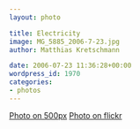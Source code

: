 ```yaml
---
layout: photo

title: Electricity
image: MG_5885_2006-7-23.jpg
author: Matthias Kretschmann

date: 2006-07-23 11:36:28+00:00
wordpress_id: 1970
categories:
- photos
---
```


[Photo on 500px](http://500px.com/photo/5629510) [Photo on flickr](http://www.flickr.com/photos/krema/6965105709)

